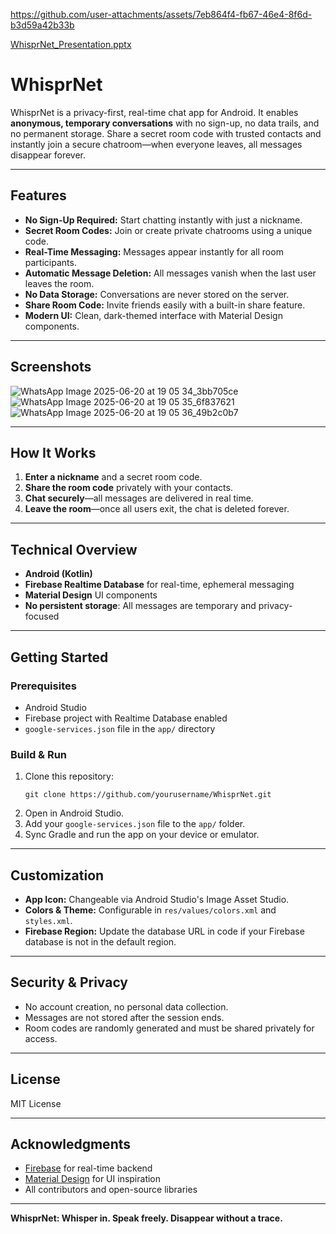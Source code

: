 

https://github.com/user-attachments/assets/7eb864f4-fb67-46e4-8f6d-b3d59a42b33b

[WhisprNet_Presentation.pptx](https://github.com/user-attachments/files/20837539/WhisprNet_Presentation.pptx)


# WhisprNet

WhisprNet is a privacy-first, real-time chat app for Android. It enables **anonymous, temporary conversations** with no sign-up, no data trails, and no permanent storage. Share a secret room code with trusted contacts and instantly join a secure chatroom—when everyone leaves, all messages disappear forever.

---

## Features

- **No Sign-Up Required:** Start chatting instantly with just a nickname.
- **Secret Room Codes:** Join or create private chatrooms using a unique code.
- **Real-Time Messaging:** Messages appear instantly for all room participants.
- **Automatic Message Deletion:** All messages vanish when the last user leaves the room.
- **No Data Storage:** Conversations are never stored on the server.
- **Share Room Code:** Invite friends easily with a built-in share feature.
- **Modern UI:** Clean, dark-themed interface with Material Design components.

---

## Screenshots
![WhatsApp Image 2025-06-20 at 19 05 34_3bb705ce](https://github.com/user-attachments/assets/631b6176-8672-4694-a31d-34f95c0dde8c)
![WhatsApp Image 2025-06-20 at 19 05 35_6f837621](https://github.com/user-attachments/assets/9b39afae-e11c-45ab-a8b7-5be7999efc80)
![WhatsApp Image 2025-06-20 at 19 05 36_49b2c0b7](https://github.com/user-attachments/assets/227ba569-a26a-4ec0-884c-4566076aa97e)


---

## How It Works

1. **Enter a nickname** and a secret room code.
2. **Share the room code** privately with your contacts.
3. **Chat securely**—all messages are delivered in real time.
4. **Leave the room**—once all users exit, the chat is deleted forever.

---

## Technical Overview

- **Android (Kotlin)**
- **Firebase Realtime Database** for real-time, ephemeral messaging
- **Material Design** UI components
- **No persistent storage**: All messages are temporary and privacy-focused

---

## Getting Started

### Prerequisites

- Android Studio
- Firebase project with Realtime Database enabled
- `google-services.json` file in the `app/` directory

### Build & Run

1. Clone this repository:
   ```
   git clone https://github.com/yourusername/WhisprNet.git
   ```
2. Open in Android Studio.
3. Add your `google-services.json` file to the `app/` folder.
4. Sync Gradle and run the app on your device or emulator.

---

## Customization

- **App Icon:** Changeable via Android Studio's Image Asset Studio.
- **Colors & Theme:** Configurable in `res/values/colors.xml` and `styles.xml`.
- **Firebase Region:** Update the database URL in code if your Firebase database is not in the default region.

---

## Security & Privacy

- No account creation, no personal data collection.
- Messages are not stored after the session ends.
- Room codes are randomly generated and must be shared privately for access.

---

## License

MIT License

---

## Acknowledgments

- [Firebase](https://firebase.google.com/) for real-time backend
- [Material Design](https://material.io/) for UI inspiration
- All contributors and open-source libraries

---

**WhisprNet: Whisper in. Speak freely. Disappear without a trace.**
